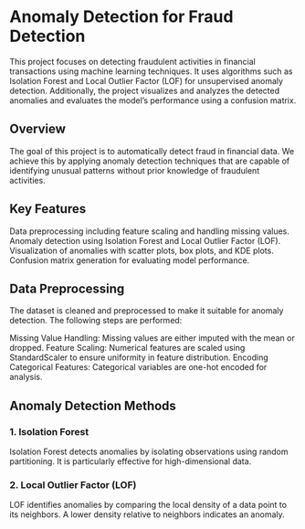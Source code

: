 # Anomaly Detection for Fraud Detection

This project focuses on detecting fraudulent activities in financial transactions using machine learning techniques. It uses algorithms such as Isolation Forest and Local Outlier Factor (LOF) for unsupervised anomaly detection. Additionally, the project visualizes and analyzes the detected anomalies and evaluates the model’s performance using a confusion matrix.

## Overview
The goal of this project is to automatically detect fraud in financial data. We achieve this by applying anomaly detection techniques that are capable of identifying unusual patterns without prior knowledge of fraudulent activities.

## Key Features
  Data preprocessing including feature scaling and handling missing values.
  Anomaly detection using Isolation Forest and Local Outlier Factor (LOF).
  Visualization of anomalies with scatter plots, box plots, and KDE plots.
  Confusion matrix generation for evaluating model performance.

## Data Preprocessing
The dataset is cleaned and preprocessed to make it suitable for anomaly detection. The following steps are performed:

  Missing Value Handling: Missing values are either imputed with the mean or dropped.
  Feature Scaling: Numerical features are scaled using StandardScaler to ensure uniformity in feature distribution.
  Encoding Categorical Features: Categorical variables are one-hot encoded for analysis.

## Anomaly Detection Methods
### 1. Isolation Forest
Isolation Forest detects anomalies by isolating observations using random partitioning. It is particularly effective for high-dimensional data.
### 2. Local Outlier Factor (LOF)
LOF identifies anomalies by comparing the local density of a data point to its neighbors. A lower density relative to neighbors indicates an anomaly.
